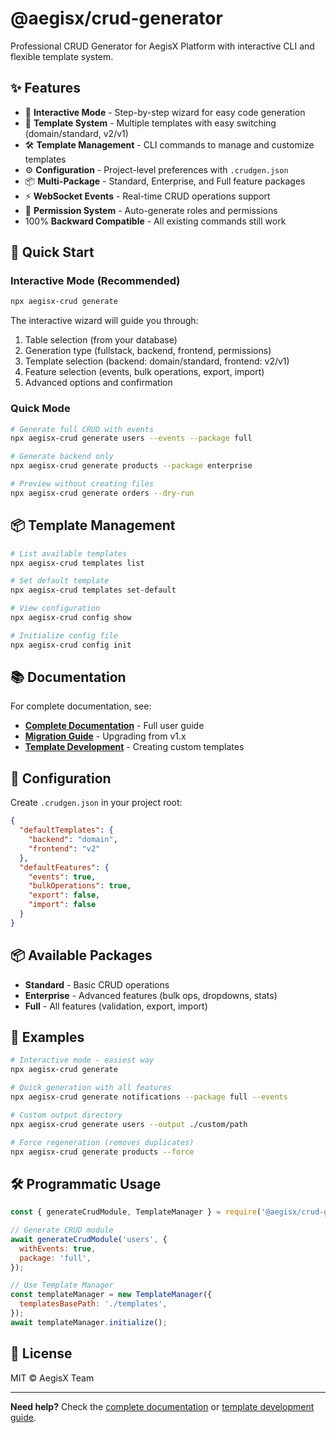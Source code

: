# @aegisx/crud-generator

Professional CRUD Generator for AegisX Platform with interactive CLI and flexible template system.

## ✨ Features

- 🎯 **Interactive Mode** - Step-by-step wizard for easy code generation
- 🎨 **Template System** - Multiple templates with easy switching (domain/standard, v2/v1)
- 🛠️ **Template Management** - CLI commands to manage and customize templates
- ⚙️ **Configuration** - Project-level preferences with `.crudgen.json`
- 📦 **Multi-Package** - Standard, Enterprise, and Full feature packages
- ⚡ **WebSocket Events** - Real-time CRUD operations support
- 🔐 **Permission System** - Auto-generate roles and permissions
- 100% **Backward Compatible** - All existing commands still work

## 🚀 Quick Start

### Interactive Mode (Recommended)

```bash
npx aegisx-crud generate
```

The interactive wizard will guide you through:

1. Table selection (from your database)
2. Generation type (fullstack, backend, frontend, permissions)
3. Template selection (backend: domain/standard, frontend: v2/v1)
4. Feature selection (events, bulk operations, export, import)
5. Advanced options and confirmation

### Quick Mode

```bash
# Generate full CRUD with events
npx aegisx-crud generate users --events --package full

# Generate backend only
npx aegisx-crud generate products --package enterprise

# Preview without creating files
npx aegisx-crud generate orders --dry-run
```

## 📦 Template Management

```bash
# List available templates
npx aegisx-crud templates list

# Set default template
npx aegisx-crud templates set-default

# View configuration
npx aegisx-crud config show

# Initialize config file
npx aegisx-crud config init
```

## 📚 Documentation

For complete documentation, see:

- **[Complete Documentation](./docs/README.md)** - Full user guide
- **[Migration Guide](./docs/MIGRATION_GUIDE.md)** - Upgrading from v1.x
- **[Template Development](./docs/TEMPLATE_DEVELOPMENT_GUIDE.md)** - Creating custom templates

## 🔧 Configuration

Create `.crudgen.json` in your project root:

```json
{
  "defaultTemplates": {
    "backend": "domain",
    "frontend": "v2"
  },
  "defaultFeatures": {
    "events": true,
    "bulkOperations": true,
    "export": false,
    "import": false
  }
}
```

## 📦 Available Packages

- **Standard** - Basic CRUD operations
- **Enterprise** - Advanced features (bulk ops, dropdowns, stats)
- **Full** - All features (validation, export, import)

## 🎯 Examples

```bash
# Interactive mode - easiest way
npx aegisx-crud generate

# Quick generation with all features
npx aegisx-crud generate notifications --package full --events

# Custom output directory
npx aegisx-crud generate users --output ./custom/path

# Force regeneration (removes duplicates)
npx aegisx-crud generate products --force
```

## 🛠️ Programmatic Usage

```javascript
const { generateCrudModule, TemplateManager } = require('@aegisx/crud-generator');

// Generate CRUD module
await generateCrudModule('users', {
  withEvents: true,
  package: 'full',
});

// Use Template Manager
const templateManager = new TemplateManager({
  templatesBasePath: './templates',
});
await templateManager.initialize();
```

## 📄 License

MIT © AegisX Team

---

**Need help?** Check the [complete documentation](./docs/README.md) or [template development guide](./docs/TEMPLATE_DEVELOPMENT_GUIDE.md).
